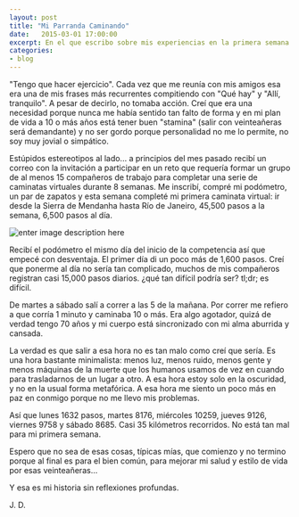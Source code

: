 ```yaml
---
layout: post
title: "Mi Parranda Caminando"
date:   2015-03-01 17:00:00
excerpt: En el que escribo sobre mis experiencias en la primera semana de un desafío de caminatas virtuales.
categories:
- blog
---
```


"Tengo que hacer ejercicio". Cada vez que me reunía con mis amigos esa era una de mis frases más recurrentes compitiendo con "Qué hay" y "Allí, tranquilo". A pesar de decirlo, no tomaba acción. Creí que era una necesidad porque nunca me había sentido tan falto de forma y en mi plan de vida a 10 o más años está tener buen "stamina" (salir con veinteañeras será demandante) y no ser gordo porque personalidad no me lo permite, no soy muy jovial o simpático.

Estúpidos estereotipos al lado... a principios del mes pasado recibí un correo con la invitación a participar en un reto que requería formar un grupo de al menos 15 compañeros de trabajo para completar una serie de caminatas virtuales durante 8 semanas. Me inscribí, compré mi podómetro, un par de zapatos y esta semana completé mi primera caminata virtual: ir desde la Sierra de Mendanha hasta Río de Janeiro, 45,500 pasos a la semana, 6,500 pasos al día.

![enter image description here](http://i.imgur.com/ypKBiIL.png)

Recibí el podómetro el mismo día del inicio de la competencia así que empecé con desventaja. El primer día di un poco más de 1,600 pasos. Creí que ponerme al día no sería tan complicado, muchos de mis compañeros registran casi 15,000 pasos diarios. ¿qué tan difícil podría ser? tl;dr; es difícil.

De martes a sábado salí a correr a las 5 de la mañana. Por correr me refiero a que corría 1 minuto y caminaba 10 o más. Era algo agotador, quizá de verdad tengo 70 años y mi cuerpo está sincronizado con mi alma aburrida y cansada. 

La verdad es que salir a esa hora no es tan malo como creí que sería. Es una hora bastante minimalista: menos luz, menos ruido, menos gente y menos máquinas de la muerte que los humanos usamos de vez en cuando para trasladarnos de un lugar a otro. A esa hora estoy solo en la oscuridad, y no en la usual forma metafórica. A esa hora me siento un poco más en paz en conmigo porque no me llevo mis problemas.

Así que lunes 1632 pasos, martes 8176, miércoles 10259, jueves 9126, viernes 9758 y sábado 8685. Casi 35 kilómetros recorridos. No está tan mal para mi primera semana.

Espero que no sea de esas cosas, típicas mías, que comienzo y no termino porque al final es para el bien común, para mejorar mi salud y estilo de vida por esas veinteañeras...

Y esa es mi historia sin reflexiones profundas.

J. D.
